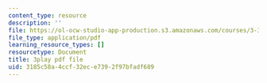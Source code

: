 ```yaml
---
content_type: resource
description: ''
file: https://ol-ocw-studio-app-production.s3.amazonaws.com/courses/3-320-atomistic-computer-modeling-of-materials-sma-5107-spring-2005/3185c58a4ccf32ece7392f97bfadf689_gQ1YPzcHZqo.pdf
file_type: application/pdf
learning_resource_types: []
resourcetype: Document
title: 3play pdf file
uid: 3185c58a-4ccf-32ec-e739-2f97bfadf689
---
```

